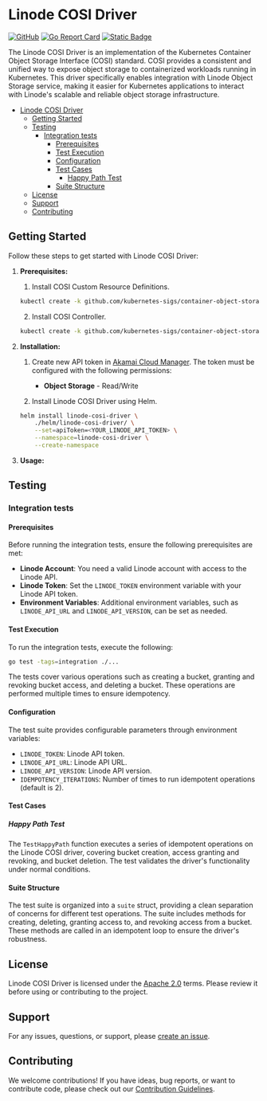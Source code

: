 # Linode COSI Driver

[![GitHub](https://img.shields.io/github/license/linode/linode-cosi-driver)](LICENSE.txt)
[![Go Report Card](https://goreportcard.com/badge/github.com/linode/linode-cosi-driver)](https://goreportcard.com/report/github.com/linode/linode-cosi-driver)
[![Static Badge](https://img.shields.io/badge/COSI_Specification-v1alpha1-green)](https://github.com/kubernetes-sigs/container-object-storage-interface-spec/tree/v0.1.0)

The Linode COSI Driver is an implementation of the Kubernetes Container Object Storage Interface (COSI) standard. COSI provides a consistent and unified way to expose object storage to containerized workloads running in Kubernetes. This driver specifically enables integration with Linode Object Storage service, making it easier for Kubernetes applications to interact with Linode's scalable and reliable object storage infrastructure.

- [Linode COSI Driver](#linode-cosi-driver)
  - [Getting Started](#getting-started)
  - [Testing](#testing)
    - [Integration tests](#integration-tests)
      - [Prerequisites](#prerequisites)
      - [Test Execution](#test-execution)
      - [Configuration](#configuration)
      - [Test Cases](#test-cases)
        - [Happy Path Test](#happy-path-test)
      - [Suite Structure](#suite-structure)
  - [License](#license)
  - [Support](#support)
  - [Contributing](#contributing)

## Getting Started

Follow these steps to get started with Linode COSI Driver:

1. **Prerequisites:**
    1. Install COSI Custom Resource Definitions.
    ```sh
    kubectl create -k github.com/kubernetes-sigs/container-object-storage-interface-api
    ```

    2. Install COSI Controller.
    ```sh
    kubectl create -k github.com/kubernetes-sigs/container-object-storage-interface-controller
    ```

2. **Installation:**
    1. Create new API token in [Akamai Cloud Manager](https://cloud.linode.com/profile/tokens). The token must be configured with the following permissions:
        - **Object Storage** - Read/Write

    2. Install Linode COSI Driver using Helm.
    ```sh
    helm install linode-cosi-driver \
        ./helm/linode-cosi-driver/ \
        --set=apiToken=<YOUR_LINODE_API_TOKEN> \
        --namespace=linode-cosi-driver \
        --create-namespace
    ```

3. **Usage:**
    <!-- TODO: write usage examples -->

## Testing

### Integration tests

#### Prerequisites

Before running the integration tests, ensure the following prerequisites are met:

- **Linode Account**: You need a valid Linode account with access to the Linode API.
- **Linode Token**: Set the `LINODE_TOKEN` environment variable with your Linode API token.
- **Environment Variables**: Additional environment variables, such as `LINODE_API_URL` and `LINODE_API_VERSION`, can be set as needed.

#### Test Execution

To run the integration tests, execute the following:

```bash
go test -tags=integration ./...
```

The tests cover various operations such as creating a bucket, granting and revoking bucket access, and deleting a bucket. These operations are performed multiple times to ensure idempotency.

#### Configuration

The test suite provides configurable parameters through environment variables:

- `LINODE_TOKEN`: Linode API token.
- `LINODE_API_URL`: Linode API URL.
- `LINODE_API_VERSION`: Linode API version.
- `IDEMPOTENCY_ITERATIONS`: Number of times to run idempotent operations (default is 2).

#### Test Cases

##### Happy Path Test

The `TestHappyPath` function executes a series of idempotent operations on the Linode COSI driver, covering bucket creation, access granting and revoking, and bucket deletion. The test validates the driver's functionality under normal conditions.

#### Suite Structure

The test suite is organized into a `suite` struct, providing a clean separation of concerns for different test operations. The suite includes methods for creating, deleting, granting access to, and revoking access from a bucket. These methods are called in an idempotent loop to ensure the driver's robustness.

## License

Linode COSI Driver is licensed under the [Apache 2.0](LICENSE) terms. Please review it before using or contributing to the project.

## Support

For any issues, questions, or support, please [create an issue](https://github.com/linode/linode-cosi-driver/issues).

## Contributing

We welcome contributions! If you have ideas, bug reports, or want to contribute code, please check out our [Contribution Guidelines](CONTRIBUTING.md).
